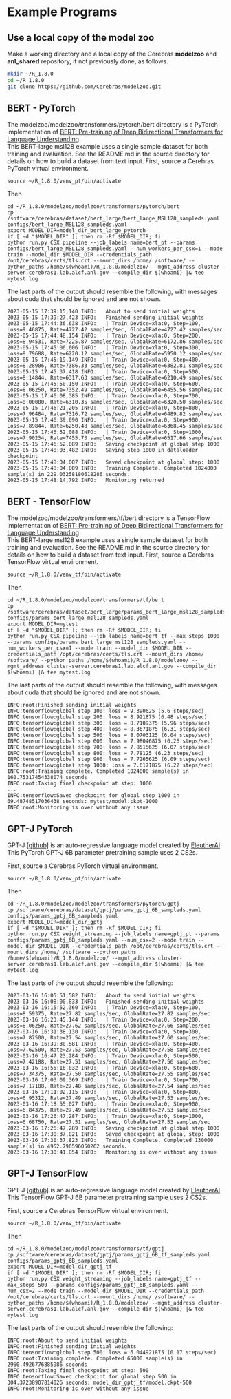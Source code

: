 # Example Programs

## Use a local copy of the model zoo
Make a working directory and a local copy of the Cerebras **modelzoo** and **anl_shared** repository, if not previously done, as follows.

```bash
mkdir ~/R_1.8.0
cd ~/R_1.8.0
git clone https://github.com/Cerebras/modelzoo.git
```
<!---
cp -r /software/cerebras/model_zoo/anl_shared/ ~/R_1.8.0/anl_shared
--->

<!---
## UNet

An implementation of this: [U-Net: Convolutional Networks for Biomedical Image Segmentation](https://arxiv.org/pdf/1505.04597.pdf), Ronneberger et.  al 2015<br>
To run Unet with the <a href="https://www.kaggle.com/c/severstal-steel-defect-detection">Severstal: Steel Defect Detection</a> kaggle dataset, using a pre-downloaded copy of the dataset:<br>
First, source a Cerebras PyTorch virtual environment.

```console
source ~/R_1.8.0/venv_pt/bin/activate
```

Then

```console
cd ~/R_1.8.0/modelzoo/modelzoo/vision/pytorch/unet
cp /software/cerebras/dataset/severstal-steel-defect-detection/params_severstal_binary_rawds.yaml configs/params_severstal_binary_rawds.yaml
export MODEL_DIR=model_dir_unet
if [ -d "$MODEL_DIR" ]; then rm -Rf $MODEL_DIR; fi
python run.py CSX pipeline --params configs/params_severstal_binary_rawds.yaml --model_dir $MODEL_DIR --mode train --credentials_path /opt/cerebras/certs/tls.crt --mount_dirs /home/ /software --python_paths /home/$(whoami)/R_1.8.0/modelzoo/ --mgmt_address cluster-server.cerebras1.lab.alcf.anl.gov --compile_dir $(whoami) |& tee mytest.log
```
--->

<!--- Appears to not have been ported to 1.7.1
## BraggNN
An implementation of this: [BraggNN: fast X-ray Bragg peak analysis using deep
learning](https://journals.iucr.org/m/issues/2022/01/00/fs5198/fs5198.pdf)<br>
The BraggNN model has two versions:<br>
1) Convolution only - this version does not include the non-local attention block<br>
2) Nonlocal - This version includes the nonlocal attention block as described in  <br>
[https://arxiv.org/pdf/1711.07971.pdf](https://arxiv.org/pdf/1711.07971.pdf)

```console
TODO
cd ~/R_1.8.0/anl_shared/braggnn/tf
# This yaml has a correct path to a BraggNN dataset
cp /software/cerebras/dataset/BraggN/params_bragg_nonlocal_sampleds.yaml configs/params_bragg_nonlocal_sampleds.yaml
export MODEL_DIR=model_dir_braggnn
if [ -d "$MODEL_DIR" ]; then rm -Rf $MODEL_DIR; fi
```
--->


## BERT - PyTorch

The modelzoo/modelzoo/transformers/pytorch/bert directory is a PyTorch implementation of [BERT: Pre-training of Deep Bidirectional Transformers for Language Understanding](https://arxiv.org/abs/1810.04805)<br>
This BERT-large msl128 example uses a single sample dataset for both training and evaluation. See the README.md in the source directory for details on how to build a dataset from text input.
First, source a Cerebras PyTorch virtual environment.

<!---
source /software/cerebras/venvs/venv_pt/bin/activate
# or your personal venv
--->
```console
source ~/R_1.8.0/venv_pt/bin/activate
```

Then

```console
cd ~/R_1.8.0/modelzoo/modelzoo/transformers/pytorch/bert
cp /software/cerebras/dataset/bert_large/bert_large_MSL128_sampleds.yaml configs/bert_large_MSL128_sampleds.yaml
export MODEL_DIR=model_dir_bert_large_pytorch
if [ -d "$MODEL_DIR" ]; then rm -Rf $MODEL_DIR; fi
python run.py CSX pipeline --job_labels name=bert_pt --params configs/bert_large_MSL128_sampleds.yaml --num_workers_per_csx=1 --mode train --model_dir $MODEL_DIR --credentials_path /opt/cerebras/certs/tls.crt --mount_dirs /home/ /software/ --python_paths /home/$(whoami)/R_1.8.0/modelzoo/ --mgmt_address cluster-server.cerebras1.lab.alcf.anl.gov --compile_dir $(whoami) |& tee mytest.log
```

The last parts of the output should resemble the following, with messages about cuda that should be ignored and are not shown.

```console
2023-05-15 17:39:15,140 INFO:   About to send initial weights
2023-05-15 17:39:27,423 INFO:   Finished sending initial weights
2023-05-15 17:44:36,638 INFO:   | Train Device=xla:0, Step=100, Loss=9.46875, Rate=4727.42 samples/sec, GlobalRate=4727.42 samples/sec
2023-05-15 17:44:48,154 INFO:   | Train Device=xla:0, Step=200, Loss=8.94531, Rate=7225.87 samples/sec, GlobalRate=6172.86 samples/sec
2023-05-15 17:45:06,606 INFO:   | Train Device=xla:0, Step=300, Loss=8.79688, Rate=6220.12 samples/sec, GlobalRate=5950.12 samples/sec
2023-05-15 17:45:19,149 INFO:   | Train Device=xla:0, Step=400, Loss=8.28906, Rate=7386.33 samples/sec, GlobalRate=6382.81 samples/sec
2023-05-15 17:45:37,418 INFO:   | Train Device=xla:0, Step=500, Loss=8.14844, Rate=6317.63 samples/sec, GlobalRate=6210.49 samples/sec
2023-05-15 17:45:50,150 INFO:   | Train Device=xla:0, Step=600, Loss=8.06250, Rate=7352.49 samples/sec, GlobalRate=6455.56 samples/sec
2023-05-15 17:46:08,385 INFO:   | Train Device=xla:0, Step=700, Loss=8.00000, Rate=6310.35 samples/sec, GlobalRate=6320.50 samples/sec
2023-05-15 17:46:21,205 INFO:   | Train Device=xla:0, Step=800, Loss=7.96484, Rate=7316.72 samples/sec, GlobalRate=6489.82 samples/sec
2023-05-15 17:46:39,690 INFO:   | Train Device=xla:0, Step=900, Loss=7.89844, Rate=6250.48 samples/sec, GlobalRate=6368.45 samples/sec
2023-05-15 17:46:52,088 INFO:   | Train Device=xla:0, Step=1000, Loss=7.90234, Rate=7455.73 samples/sec, GlobalRate=6517.66 samples/sec
2023-05-15 17:46:52,089 INFO:   Saving checkpoint at global step 1000
2023-05-15 17:48:03,482 INFO:   Saving step 1000 in dataloader checkpoint
2023-05-15 17:48:04,007 INFO:   Saved checkpoint at global step: 1000
2023-05-15 17:48:04,009 INFO:   Training Complete. Completed 1024000 sample(s) in 229.03258180618286 seconds.
2023-05-15 17:48:14,792 INFO:   Monitoring returned
```

## BERT - TensorFlow
The modelzoo/modelzoo/transformers/tf/bert directory is a TensorFlow implementation of [BERT: Pre-training of Deep Bidirectional Transformers for Language Understanding](https://arxiv.org/abs/1810.04805)<br>
This BERT-large msl128 example uses a single sample dataset for both training and evaluation. See the README.md in the source directory for details on how to build a dataset from text input.
First, source a Cerebras TensorFlow virtual environment.

<!---
source /software/cerebras/venvs/venv_tf/bin/activate
# or your personal venv
--->
```console
source ~/R_1.8.0/venv_tf/bin/activate
```

Then

```console
cd ~/R_1.8.0/modelzoo/modelzoo/transformers/tf/bert
cp /software/cerebras/dataset/bert_large/params_bert_large_msl128_sampleds.yaml configs/params_bert_large_msl128_sampleds.yaml
export MODEL_DIR=mytest
if [ -d "$MODEL_DIR" ]; then rm -Rf $MODEL_DIR; fi
python run.py CSX pipeline --job_labels name=bert_tf --max_steps 1000 --params configs/params_bert_large_msl128_sampleds.yaml --num_workers_per_csx=1 --mode train --model_dir $MODEL_DIR --credentials_path /opt/cerebras/certs/tls.crt --mount_dirs /home/ /software/ --python_paths /home/$(whoami)/R_1.8.0/modelzoo/ --mgmt_address cluster-server.cerebras1.lab.alcf.anl.gov --compile_dir $(whoami) |& tee mytest.log
```

The last parts of the output should resemble the following, with messages about cuda that should be ignored and are not shown.

```console
INFO:root:Finished sending initial weights
INFO:tensorflow:global step 100: loss = 9.390625 (5.6 steps/sec)
INFO:tensorflow:global step 200: loss = 8.921875 (6.48 steps/sec)
INFO:tensorflow:global step 300: loss = 8.7109375 (5.96 steps/sec)
INFO:tensorflow:global step 400: loss = 8.3671875 (6.31 steps/sec)
INFO:tensorflow:global step 500: loss = 8.0703125 (6.04 steps/sec)
INFO:tensorflow:global step 600: loss = 7.98046875 (6.26 steps/sec)
INFO:tensorflow:global step 700: loss = 7.8515625 (6.07 steps/sec)
INFO:tensorflow:global step 800: loss = 7.78125 (6.23 steps/sec)
INFO:tensorflow:global step 900: loss = 7.7265625 (6.09 steps/sec)
INFO:tensorflow:global step 1000: loss = 7.6171875 (6.22 steps/sec)
INFO:root:Training complete. Completed 1024000 sample(s) in 160.75317454338074 seconds
INFO:root:Taking final checkpoint at step: 1000
...
INFO:tensorflow:Saved checkpoint for global step 1000 in 69.48748517036438 seconds: mytest/model.ckpt-1000
INFO:root:Monitoring is over without any issue
```

## GPT-J PyTorch

GPT-J [[github]](https://github.com/kingoflolz/mesh-transformer-jax) is an auto-regressive language model created by [EleutherAI](https://www.eleuther.ai/).
This PyTorch GPT-J 6B parameter pretraining sample uses 2 CS2s.

First, source a Cerebras PyTorch virtual environment.

<!---
source /software/cerebras/venvs/venv_pt/bin/activate
# or your personal venv
--->
```console
source ~/R_1.8.0/venv_pt/bin/activate
```

Then

```console
cd ~/R_1.8.0/modelzoo/modelzoo/transformers/pytorch/gptj
cp /software/cerebras/dataset/gptj/params_gptj_6B_sampleds.yaml configs/params_gptj_6B_sampleds.yaml
export MODEL_DIR=model_dir_gptj
if [ -d "$MODEL_DIR" ]; then rm -Rf $MODEL_DIR; fi
python run.py CSX weight_streaming --job_labels name=gptj_pt --params configs/params_gptj_6B_sampleds.yaml --num_csx=2 --mode train --model_dir $MODEL_DIR --credentials_path /opt/cerebras/certs/tls.crt --mount_dirs /home/ /software --python_paths /home/$(whoami)/R_1.8.0/modelzoo/ --mgmt_address cluster-server.cerebras1.lab.alcf.anl.gov --compile_dir $(whoami) |& tee mytest.log
```

The last parts of the output should resemble the following:

```console
2023-03-16 16:05:51,582 INFO:   About to send initial weights
2023-03-16 16:08:00,833 INFO:   Finished sending initial weights
2023-03-16 16:15:52,360 INFO:   | Train Device=xla:0, Step=100, Loss=8.59375, Rate=27.82 samples/sec, GlobalRate=27.82 samples/sec
2023-03-16 16:23:45,144 INFO:   | Train Device=xla:0, Step=200, Loss=8.06250, Rate=27.62 samples/sec, GlobalRate=27.66 samples/sec
2023-03-16 16:31:38,130 INFO:   | Train Device=xla:0, Step=300, Loss=7.87500, Rate=27.54 samples/sec, GlobalRate=27.60 samples/sec
2023-03-16 16:39:30,581 INFO:   | Train Device=xla:0, Step=400, Loss=7.62500, Rate=27.53 samples/sec, GlobalRate=27.58 samples/sec
2023-03-16 16:47:23,284 INFO:   | Train Device=xla:0, Step=500, Loss=7.42188, Rate=27.51 samples/sec, GlobalRate=27.56 samples/sec
2023-03-16 16:55:16,032 INFO:   | Train Device=xla:0, Step=600, Loss=7.34375, Rate=27.50 samples/sec, GlobalRate=27.55 samples/sec
2023-03-16 17:03:09,369 INFO:   | Train Device=xla:0, Step=700, Loss=7.17188, Rate=27.48 samples/sec, GlobalRate=27.54 samples/sec
2023-03-16 17:11:02,115 INFO:   | Train Device=xla:0, Step=800, Loss=6.95312, Rate=27.49 samples/sec, GlobalRate=27.53 samples/sec
2023-03-16 17:18:55,027 INFO:   | Train Device=xla:0, Step=900, Loss=6.84375, Rate=27.49 samples/sec, GlobalRate=27.53 samples/sec
2023-03-16 17:26:47,287 INFO:   | Train Device=xla:0, Step=1000, Loss=6.68750, Rate=27.51 samples/sec, GlobalRate=27.53 samples/sec
2023-03-16 17:26:47,289 INFO:   Saving checkpoint at global step 1000
2023-03-16 17:30:37,821 INFO:   Saved checkpoint at global step: 1000
2023-03-16 17:30:37,823 INFO:   Training Complete. Completed 130000 sample(s) in 4952.796596050262 seconds.
2023-03-16 17:30:41,854 INFO:   Monitoring is over without any issue
```

## GPT-J TensorFlow

GPT-J [[github]](https://github.com/kingoflolz/mesh-transformer-jax) is an auto-regressive language model created by [EleutherAI](https://www.eleuther.ai/).
This TensorFlow GPT-J 6B parameter pretraining sample uses 2 CS2s.

First, source a Cerebras TensorFlow virtual environment.

<!---
source /software/cerebras/venvs/venv_tf/bin/activate
# or your personal venv
--->
```console
source ~/R_1.8.0/venv_tf/bin/activate
```

Then

```console
cd ~/R_1.8.0/modelzoo/modelzoo/transformers/tf/gptj
cp /software/cerebras/dataset/gptj/params_gptj_6B_tf_sampleds.yaml configs/params_gptj_6B_sampleds.yaml
export MODEL_DIR=model_dir_gptj_tf
if [ -d "$MODEL_DIR" ]; then rm -Rf $MODEL_DIR; fi
python run.py CSX weight_streaming --job_labels name=gptj_tf --max_steps 500 --params configs/params_gptj_6B_sampleds.yaml --num_csx=2 --mode train --model_dir $MODEL_DIR --credentials_path /opt/cerebras/certs/tls.crt --mount_dirs /home/ /software/ --python_paths /home/$(whoami)/R_1.8.0/modelzoo/ --mgmt_address cluster-server.cerebras1.lab.alcf.anl.gov --compile_dir $(whoami) |& tee mytest.log
```

The last parts of the output should resemble the following:

```console
INFO:root:About to send initial weights
INFO:root:Finished sending initial weights
INFO:tensorflow:global step 500: loss = 6.044921875 (0.17 steps/sec)
INFO:root:Training complete. Completed 65000 sample(s) in 2960.4926776885986 seconds
INFO:root:Taking final checkpoint at step: 500
INFO:tensorflow:Saved checkpoint for global step 500 in 304.37238907814026 seconds: model_dir_gptj_tf/model.ckpt-500
INFO:root:Monitoring is over without any issue
```
